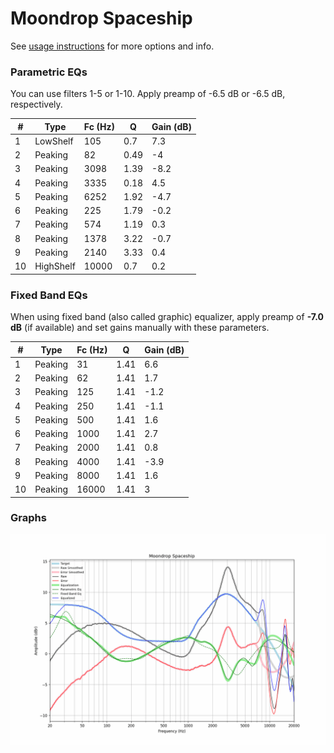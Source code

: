 # Moondrop Spaceship
See [usage instructions](https://github.com/jaakkopasanen/AutoEq#usage) for more options and info.

### Parametric EQs
You can use filters 1-5 or 1-10. Apply preamp of -6.5 dB or -6.5 dB, respectively.

|   # | Type      |   Fc (Hz) |    Q |   Gain (dB) |
|-----|-----------|-----------|------|-------------|
|   1 | LowShelf  |       105 | 0.7  |         7.3 |
|   2 | Peaking   |        82 | 0.49 |        -4   |
|   3 | Peaking   |      3098 | 1.39 |        -8.2 |
|   4 | Peaking   |      3335 | 0.18 |         4.5 |
|   5 | Peaking   |      6252 | 1.92 |        -4.7 |
|   6 | Peaking   |       225 | 1.79 |        -0.2 |
|   7 | Peaking   |       574 | 1.19 |         0.3 |
|   8 | Peaking   |      1378 | 3.22 |        -0.7 |
|   9 | Peaking   |      2140 | 3.33 |         0.4 |
|  10 | HighShelf |     10000 | 0.7  |         0.2 |

### Fixed Band EQs
When using fixed band (also called graphic) equalizer, apply preamp of **-7.0 dB** (if available) and set gains manually with these parameters.

|   # | Type    |   Fc (Hz) |    Q |   Gain (dB) |
|-----|---------|-----------|------|-------------|
|   1 | Peaking |        31 | 1.41 |         6.6 |
|   2 | Peaking |        62 | 1.41 |         1.7 |
|   3 | Peaking |       125 | 1.41 |        -1.2 |
|   4 | Peaking |       250 | 1.41 |        -1.1 |
|   5 | Peaking |       500 | 1.41 |         1.6 |
|   6 | Peaking |      1000 | 1.41 |         2.7 |
|   7 | Peaking |      2000 | 1.41 |         0.8 |
|   8 | Peaking |      4000 | 1.41 |        -3.9 |
|   9 | Peaking |      8000 | 1.41 |         1.6 |
|  10 | Peaking |     16000 | 1.41 |         3   |

### Graphs
![](./Moondrop%20Spaceship.png)
